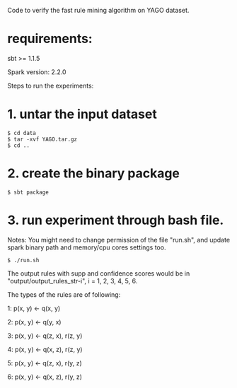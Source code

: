 Code to verify the fast rule mining algorithm on YAGO dataset.

# requirements:
sbt >= 1.1.5

Spark version: 2.2.0

Steps to run the experiments:

# 1. untar the input dataset

```console
$ cd data
$ tar -xvf YAGO.tar.gz
$ cd ..
```
# 2. create the binary package
```console
$ sbt package
```

# 3. run experiment through bash file.
Notes:
You might need to change permission of the file "run.sh", and update spark binary path and memory/cpu cores settings too.

```console
$ ./run.sh
```

The output rules with supp and confidence scores would be in "output/output_rules_str-i", i = 1, 2, 3, 4, 5, 6.

The types of the rules are of following:

1: p(x, y) <- q(x, y)

2: p(x, y) <- q(y, x)

3: p(x, y) <- q(z, x), r(z, y)

4: p(x, y) <- q(x, z), r(z, y)

5: p(x, y) <- q(z, x), r(y, z)

6: p(x, y) <- q(x, z), r(y, z)
